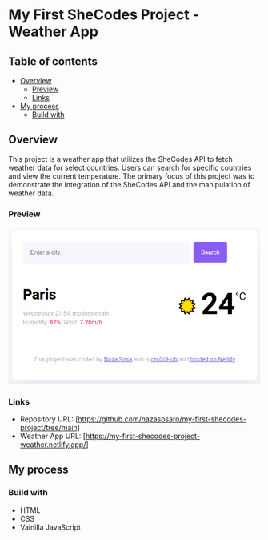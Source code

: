 # My First SheCodes Project - Weather App

## Table of contents

- [Overview](#overview)
  - [Preview](#preview)
  - [Links](#links)
- [My process](#my-process)
  - [Build with](#build-with)

## Overview
This project is a weather app that utilizes the SheCodes API to fetch weather data for select countries.
Users can search for specific countries and view the current temperature.
The primary focus of this project was to demonstrate the integration of the SheCodes API and the manipulation of weather data.

### Preview
<div>
    <img src='./images/screenshot-weather-app.png'width="600" />
</div>

### Links
- Repository URL: [https://github.com/nazasosaro/my-first-shecodes-project/tree/main]
- Weather App URL: [https://my-first-shecodes-project-weather.netlify.app/]

## My process
### Build with
- HTML
- CSS
- Vainilla JavaScript
